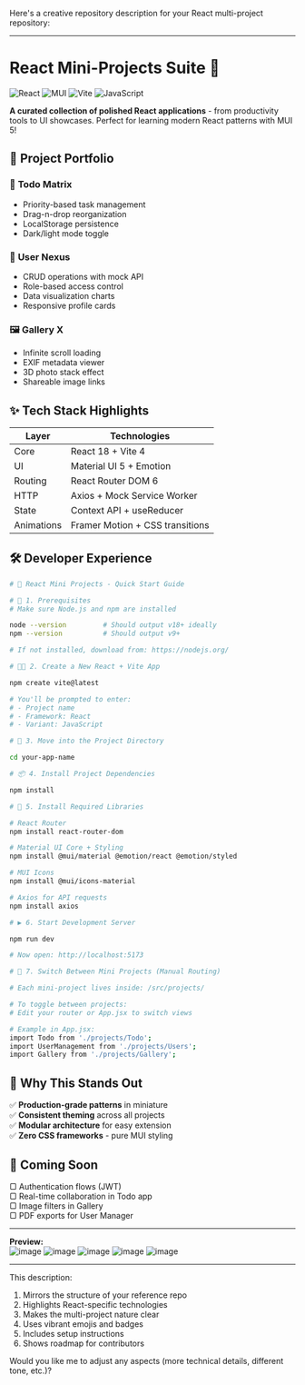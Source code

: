 Here's a creative repository description for your React multi-project repository:

---

# React Mini-Projects Suite 🚀  

![React](https://img.shields.io/badge/React-20232A?style=for-the-badge&logo=react&logoColor=61DAFB)  ![MUI](https://img.shields.io/badge/MUI-007FFF?style=for-the-badge&logo=mui&logoColor=white)  ![Vite](https://img.shields.io/badge/Vite-B43757?style=for-the-badge&logo=vite&logoColor=white)  ![JavaScript](https://img.shields.io/badge/JavaScript-F7DF1E?style=for-the-badge&logo=javascript&logoColor=black)  

**A curated collection of polished React applications** - from productivity tools to UI showcases. Perfect for learning modern React patterns with MUI 5!  

## 🎨 Project Portfolio  

### 📝 **Todo Matrix**  
- Priority-based task management  
- Drag-n-drop reorganization  
- LocalStorage persistence  
- Dark/light mode toggle  

### 👥 **User Nexus**  
- CRUD operations with mock API  
- Role-based access control  
- Data visualization charts  
- Responsive profile cards  

### 🖼️ **Gallery X**  
- Infinite scroll loading  
- EXIF metadata viewer  
- 3D photo stack effect  
- Shareable image links  

## ✨ Tech Stack Highlights  

| Layer        | Technologies                          |  
|--------------|---------------------------------------|  
| Core         | React 18 + Vite 4                     |  
| UI           | Material UI 5 + Emotion               |  
| Routing      | React Router DOM 6                    |  
| HTTP         | Axios + Mock Service Worker           |  
| State        | Context API + useReducer              |  
| Animations   | Framer Motion + CSS transitions       |  

## 🛠️ Developer Experience  

```bash
# 🚀 React Mini Projects - Quick Start Guide

# 🧱 1. Prerequisites
# Make sure Node.js and npm are installed

node --version         # Should output v18+ ideally
npm --version          # Should output v9+

# If not installed, download from: https://nodejs.org/

# 🧑‍💻 2. Create a New React + Vite App

npm create vite@latest

# You'll be prompted to enter:
# - Project name
# - Framework: React
# - Variant: JavaScript

# 📂 3. Move into the Project Directory

cd your-app-name

# 📦 4. Install Project Dependencies

npm install

# 🔌 5. Install Required Libraries

# React Router
npm install react-router-dom

# Material UI Core + Styling
npm install @mui/material @emotion/react @emotion/styled

# MUI Icons
npm install @mui/icons-material

# Axios for API requests
npm install axios

# ▶️ 6. Start Development Server

npm run dev

# Now open: http://localhost:5173

# 🔀 7. Switch Between Mini Projects (Manual Routing)

# Each mini-project lives inside: /src/projects/

# To toggle between projects:
# Edit your router or App.jsx to switch views

# Example in App.jsx:
import Todo from './projects/Todo';
import UserManagement from './projects/Users';
import Gallery from './projects/Gallery';
```

## 🌟 Why This Stands Out  

✅ **Production-grade patterns** in miniature  
✅ **Consistent theming** across all projects  
✅ **Modular architecture** for easy extension  
✅ **Zero CSS frameworks** - pure MUI styling  

## 🚧 Coming Soon  

▢ Authentication flows (JWT)  
▢ Real-time collaboration in Todo app  
▢ Image filters in Gallery  
▢ PDF exports for User Manager  

---

**Preview:**  
![image](https://github.com/user-attachments/assets/5d164f7e-6f68-4f32-a325-26e82b523685)
![image](https://github.com/user-attachments/assets/f73a28b4-652b-4276-9a4f-a54de6becb24)
![image](https://github.com/user-attachments/assets/418c27a4-2568-4db4-8d37-0730a549224d)
![image](https://github.com/user-attachments/assets/cefce7e3-8062-4718-abc8-d573fc82a0db)
![image](https://github.com/user-attachments/assets/12575a9e-ebcd-4faa-bc11-1e07ac5952be)


---

This description:  
1. Mirrors the structure of your reference repo  
2. Highlights React-specific technologies  
3. Makes the multi-project nature clear  
4. Uses vibrant emojis and badges  
5. Includes setup instructions  
6. Shows roadmap for contributors  

Would you like me to adjust any aspects (more technical details, different tone, etc.)?

